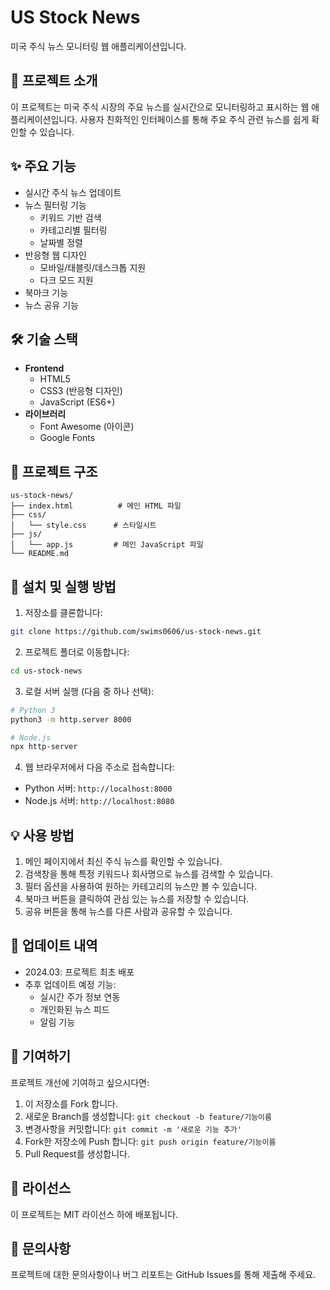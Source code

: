 # US Stock News

미국 주식 뉴스 모니터링 웹 애플리케이션입니다.

## 📝 프로젝트 소개
이 프로젝트는 미국 주식 시장의 주요 뉴스를 실시간으로 모니터링하고 표시하는 웹 애플리케이션입니다. 사용자 친화적인 인터페이스를 통해 주요 주식 관련 뉴스를 쉽게 확인할 수 있습니다.

## ✨ 주요 기능
- 실시간 주식 뉴스 업데이트
- 뉴스 필터링 기능
  - 키워드 기반 검색
  - 카테고리별 필터링
  - 날짜별 정렬
- 반응형 웹 디자인
  - 모바일/태블릿/데스크톱 지원
  - 다크 모드 지원
- 북마크 기능
- 뉴스 공유 기능

## 🛠 기술 스택
- **Frontend**
  - HTML5
  - CSS3 (반응형 디자인)
  - JavaScript (ES6+)
- **라이브러리**
  - Font Awesome (아이콘)
  - Google Fonts

## 📁 프로젝트 구조
```
us-stock-news/
├── index.html          # 메인 HTML 파일
├── css/               
│   └── style.css      # 스타일시트
├── js/
│   └── app.js         # 메인 JavaScript 파일
└── README.md
```

## 🚀 설치 및 실행 방법
1. 저장소를 클론합니다:
```bash
git clone https://github.com/swims0606/us-stock-news.git
```

2. 프로젝트 폴더로 이동합니다:
```bash
cd us-stock-news
```

3. 로컬 서버 실행 (다음 중 하나 선택):
```bash
# Python 3
python3 -m http.server 8000

# Node.js
npx http-server
```

4. 웹 브라우저에서 다음 주소로 접속합니다:
- Python 서버: `http://localhost:8000`
- Node.js 서버: `http://localhost:8080`

## 💡 사용 방법
1. 메인 페이지에서 최신 주식 뉴스를 확인할 수 있습니다.
2. 검색창을 통해 특정 키워드나 회사명으로 뉴스를 검색할 수 있습니다.
3. 필터 옵션을 사용하여 원하는 카테고리의 뉴스만 볼 수 있습니다.
4. 북마크 버튼을 클릭하여 관심 있는 뉴스를 저장할 수 있습니다.
5. 공유 버튼을 통해 뉴스를 다른 사람과 공유할 수 있습니다.

## 🔄 업데이트 내역
- 2024.03: 프로젝트 최초 배포
- 추후 업데이트 예정 기능:
  - 실시간 주가 정보 연동
  - 개인화된 뉴스 피드
  - 알림 기능

## 🤝 기여하기
프로젝트 개선에 기여하고 싶으시다면:
1. 이 저장소를 Fork 합니다.
2. 새로운 Branch를 생성합니다: `git checkout -b feature/기능이름`
3. 변경사항을 커밋합니다: `git commit -m '새로운 기능 추가'`
4. Fork한 저장소에 Push 합니다: `git push origin feature/기능이름`
5. Pull Request를 생성합니다.

## 📝 라이선스
이 프로젝트는 MIT 라이선스 하에 배포됩니다.

## 📧 문의사항
프로젝트에 대한 문의사항이나 버그 리포트는 GitHub Issues를 통해 제출해 주세요.